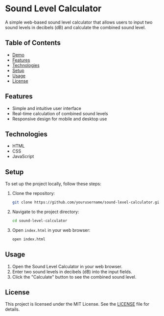 # Sound Level Calculator

A simple web-based sound level calculator that allows users to input two sound levels in decibels (dB) and calculate the combined sound level.

## Table of Contents
- [Demo](#demo)
- [Features](#features)
- [Technologies](#technologies)
- [Setup](#setup)
- [Usage](#usage)
- [License](#license)


## Features
- Simple and intuitive user interface
- Real-time calculation of combined sound levels
- Responsive design for mobile and desktop use

## Technologies
- HTML
- CSS
- JavaScript

## Setup
To set up the project locally, follow these steps:

1. Clone the repository:
    ```bash
    git clone https://github.com/yourusername/sound-level-calculator.git
    ```

2. Navigate to the project directory:
    ```bash
    cd sound-level-calculator
    ```

3. Open `index.html` in your web browser:
    ```bash
    open index.html
    ```

## Usage
1. Open the Sound Level Calculator in your web browser.
2. Enter two sound levels in decibels (dB) into the input fields.
3. Click the "Calculate" button to see the combined sound level.

## License
This project is licensed under the MIT License. See the [LICENSE](LICENSE) file for details.
